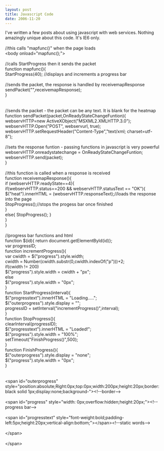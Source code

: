 ```yaml
---
layout: post
title: Javascript Code
date: 2006-11-20
---
```


I've written a few posts about using javascript with web services.  Nothing amazingly unique about this code. It's IE6 only.<br /><br />//this calls "mapfunc()" when the page loads<br />&lt;body onload="mapfunc();"&gt;<br /><br />//calls StartProgress then it sends the packet<br />function mapfunc(){<br />  StartProgress(40);    //displays and increments a progress bar<br /><br />  //sends the packet, the response is handled by receivemapResponse<br />  sendPacket("",receivemapResponse);<br />}<br /><br /><br />//sends the packet - the packet can be any text.  It is blank for the heatmap<br />function sendPacket(packet,OnReadyStateChangeFuntion){<br />  webservHTTP=new ActiveXObject("MSXML2.XMLHTTP.3.0");<br />  webservHTTP.Open("POST", webservurl, true);<br />  webservHTTP.setRequestHeader("Content-Type","text/xml; charset=utf-8");<br /><br />   //sets the response funtion - passing functions in javascript is very powerful<br />  webservHTTP.onreadystatechange = OnReadyStateChangeFuntion;<br />  webservHTTP.send(packet);<br />}<br /><br />//this function is called when a response is received<br />function receivemapResponse(){<br />  if (webservHTTP.readyState==4){<br />      if(webservHTTP.status==200 &&amp; webservHTTP.statusText == "OK"){<br />          $("heat").innerHTML = (webservHTTP.responseText);//loads the response into the page<br />          StopProgress();//stops the progess bar once finished<br />      }<br />      else{ StopProgress(); }      <br />  }<br />}<br /><br />//progress bar functions and html<br />function $(id){    return document.getElementById(id)};<br />var progressID;<br />function incrementProgress(){<br />  var cwidth = $("progress").style.width;<br />  cwidth = Number(cwidth.substr(0,cwidth.indexOf("p")))+2;<br />  if(cwidth != 200)<br />      $("progress").style.width = cwidth + "px";<br />  else<br />      $("progress").style.width = "0px";<br />}<br />function StartProgress(interval){<br />  $("progresstext").innerHTML = "Loading.....";<br />  $("outerprogress").style.display = "";<br />  progressID = setInterval("incrementProgress()",interval);<br />}<br />function StopProgress(){<br />  clearInterval(progressID);<br />  $("progresstext").innerHTML = "Loaded!";<br />  $("progress").style.width = "100%";<br />  setTimeout("FinishProgress()",500);<br />}<br />function FinishProgress(){<br />  $("outerprogress").style.display = "none";<br />  $("progress").style.width = "0px";<br />}<br /><br /><!--html--><br />      &lt;span id="outerprogress" style="position:absolute;Right:0px;top:0px;width:200px;height:20px;border:black solid 1px;display:none;background-"&gt;&lt;!--border--&gt;<br /><br />          &lt;span id="progress" style="width: 0px;overflow:hidden;height:20px;"&gt;&lt;!--progress bar--&gt;<br /><br />                  &lt;span id="progresstext" style="font-weight:bold;padding-left:5px;height:20px;vertical-align:bottom;"&gt;&lt;/span&gt;&lt;!--static words--&gt;<br /><br />          &lt;/span&gt;<br /><br />      &lt;/span&gt;
